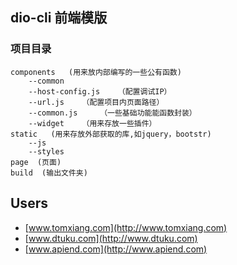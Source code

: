 
## dio-cli 前端模版 

### 项目目录

    components   (用来放内部编写的一些公有函数)
        --common
        --host-config.js    （配置调试IP）
        --url.js    （配置项目内页面路径）
        --common.js     （一些基础功能能函数封装）
        --widget    （用来存放一些插件）
    static   (用来存放外部获取的库,如jquery，bootstr)
        --js
        --styles
    page  (页面)
    build  (输出文件夹)



    
 
## Users 
- [www.tomxiang.com](http://www.tomxiang.com)
- [www.dtuku.com](http://www.dtuku.com)
- [www.apiend.com](http://www.apiend.com)